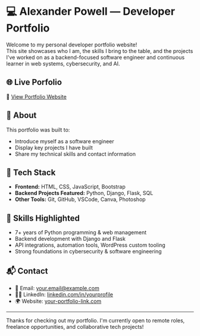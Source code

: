 # 💻 Alexander Powell — Developer Portfolio

Welcome to my personal developer portfolio website!  
This site showcases who I am, the skills I bring to the table, and the projects I've worked on as a backend-focused software engineer and continuous learner in web systems, cybersecurity, and AI.

## 🌐 Live Porfolio

🔗 [View Portfolio Website](https://alexanderpowell.onrender.com)

## 📌 About
This portfolio was built to:
- Introduce myself as a software engineer
- Display key projects I have built
- Share my technical skills and contact information

## 🚀 Tech Stack
- **Frontend:** HTML, CSS, JavaScript, Bootstrap
- **Backend Projects Featured:** Python, Django, Flask, SQL
- **Other Tools:** Git, GitHub, VSCode, Canva, Photoshop

## 🧠 Skills Highlighted
- 7+ years of Python programming & web management
- Backend development with Django and Flask
- API integrations, automation tools, WordPress custom tooling
- Strong foundations in cybersecurity & software engineering

## 📬 Contact
- 📧 Email: your.email@example.com  
- 🧑‍💼 LinkedIn: [linkedin.com/in/yourprofile](https://linkedin.com/in/yourprofile)  
- 🌍 Website: [your-portfolio-link.com](https://your-portfolio-link.com)

---

Thanks for checking out my portfolio. I'm currently open to remote roles, freelance opportunities, and collaborative tech projects!


